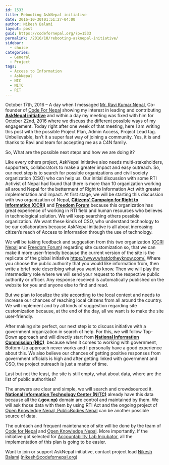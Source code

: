 ```yaml
---
id: 1533
title: Rebooting AskNepal initiative
date: 2016-10-30T01:51:27-04:00
author: Nikesh Balami
layout: post
guid: https://codefornepal.org/?p=1533
permalink: /2016/10/rebooting-asknepal-initiative/
sidebar:
  - choice
categories:
  - General
  - Project
tags:
  - Access to Information
  - AskNepal
  - NIC
  - NITC
  - RIT
---
```

October 17th, 2016 &#8211; A day when I messaged [Mr. Ravi Kumar Nepal,](https://codefornepal.org/en/staff/ravinepal/) Co-founder of [Code For Nepal](https://codefornepal.org/en/) showing my interest in leading and contributing **[AskNepal initiative](http://asknepal.info/)** and within a day my meeting was fixed with him for October 22nd, 2016 where we discuss the different possible ways of my engagement. Today right after one week of that meeting, here I am writing this post with the possible Project Plan, Admin Access, Project Lead tag. Unbelievable, Isn’t it a super fast way of joining a community. Yes, it is and thanks to Ravi and team for accepting me as a C4N family.

So, What are the possible next steps and how we are doing it?

Like every others project, AskNepal initiative also needs multi-stakeholders, supporters, collaborators to make a greater impact and easy outreach. So, our next step is to search for possible organizations and civil society organization (CSO) who can help us. Our initial discussion with some RTI Activist of Nepal had found that there is more than 10 organization working all around Nepal for the betterment of Right to Information Act with greater implementation and impact. At first stage, we will be starting this discussion with two organization of Nepal, **[Citizens&#8217; Campaign for Right to Information (CCRI)](http://www.ccrinepal.org/)** and **[Freedom Forum](http://freedomforum.org.np)** because this organization has great experience of working in RTI field and human resources who believes in technological solution. We will keep searching others possible organization. We want these kinds of CSO, who understand technology to be our collaborators because AskNepal initiative is all about increasing citizen&#8217;s reach of Access to Information through the use of technology.

We will be taking feedback and suggestion from this two organization ([CCRI Nepal](http://www.ccrinepal.org/) and [Freedom Forum](http://freedomforum.org.np)) regarding site customization so, that we can make it more user-friendly because the current version of the site is the replicate of the global initiative <https://www.whatdotheyknow.com/.> Where you choose the public authority that you would like information from, then write a brief note describing what you want to know. Then we will play the intermediary role where we will send your request to the respective public authority or officer. Any response received is automatically published on the website for you and anyone else to find and read.

But we plan to localize the site according to the local context and needs to increase our chances of reaching local citizens from all around the country. We will implement and try all kinds of suggestion regarding site customization because, at the end of the day, all we want is to make the site user-friendly.

After making site perfect, our next step is to discuss initiative with a government organization in search of help. For this, we will follow Top-Down approach and will directly start from **[National Information Commission (NIC)](http://nic.gov.np/)**  because when it comes to working with government, Bottom-Up approach never works and I personally have a good experience about this. We also believe our chances of getting positive responses from government officials is high and after getting linked with government and CSO, the project outreach is just a matter of time.

Last but not the least, the site is still empty, what about data, where are the list of public authorities?

The answers are clear and simple, we will search and crowdsourced it. **[National Information Technology Center (NITC)](http://nitc.gov.np)** already have this data because all the **(.gov.np)** domain are control and maintained by them. We will ask those data with them by using RTI Act and the ongoing project of [Open Knowledge Nepal, PublicBodies Nepal](http://np.okfn.org/2016/03/08/collecting-the-information-of-nepal-government-diverse-publicbodies-publicbodies-datathon/) can be another possible source of data.

The outreach and frequent maintenance of site will be done by the team of [Code for Nepal](https://codefornepal.org/en/) and [Open Knowledge Nepal](http://np.okfn.org/). More importantly, If the initiative got selected for [Accountability Lab Incubator](http://www.accountabilitylab.org/take-action/become-an-accountapreneur/), all the implementation of this plan is going to be easier.

Want to join or support AskNepal initiative, contact project lead [Nikesh Balami](http://neekes.com.np/) (nikesh@codefornepal.org)